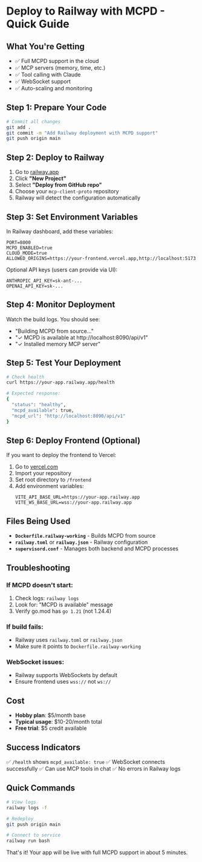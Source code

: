# Deploy to Railway with MCPD - Quick Guide

## What You're Getting
- ✅ Full MCPD support in the cloud
- ✅ MCP servers (memory, time, etc.)
- ✅ Tool calling with Claude
- ✅ WebSocket support
- ✅ Auto-scaling and monitoring

## Step 1: Prepare Your Code

```bash
# Commit all changes
git add .
git commit -m "Add Railway deployment with MCPD support"
git push origin main
```

## Step 2: Deploy to Railway

1. Go to [railway.app](https://railway.app)
2. Click **"New Project"**
3. Select **"Deploy from GitHub repo"**
4. Choose your `mcp-client-proto` repository
5. Railway will detect the configuration automatically

## Step 3: Set Environment Variables

In Railway dashboard, add these variables:

```env
PORT=8000
MCPD_ENABLED=true
CLOUD_MODE=true
ALLOWED_ORIGINS=https://your-frontend.vercel.app,http://localhost:5173
```

Optional API keys (users can provide via UI):
```env
ANTHROPIC_API_KEY=sk-ant-...
OPENAI_API_KEY=sk-...
```

## Step 4: Monitor Deployment

Watch the build logs. You should see:
- "Building MCPD from source..."
- "✓ MCPD is available at http://localhost:8090/api/v1"
- "✓ Installed memory MCP server"

## Step 5: Test Your Deployment

```bash
# Check health
curl https://your-app.railway.app/health

# Expected response:
{
  "status": "healthy",
  "mcpd_available": true,
  "mcpd_url": "http://localhost:8090/api/v1"
}
```

## Step 6: Deploy Frontend (Optional)

If you want to deploy the frontend to Vercel:

1. Go to [vercel.com](https://vercel.com)
2. Import your repository
3. Set root directory to `/frontend`
4. Add environment variables:
   ```
   VITE_API_BASE_URL=https://your-app.railway.app
   VITE_WS_BASE_URL=wss://your-app.railway.app
   ```

## Files Being Used

- **`Dockerfile.railway-working`** - Builds MCPD from source
- **`railway.toml`** or **`railway.json`** - Railway configuration
- **`supervisord.conf`** - Manages both backend and MCPD processes

## Troubleshooting

### If MCPD doesn't start:
1. Check logs: `railway logs`
2. Look for: "MCPD is available" message
3. Verify go.mod has `go 1.21` (not 1.24.4)

### If build fails:
- Railway uses `railway.toml` or `railway.json`
- Make sure it points to `Dockerfile.railway-working`

### WebSocket issues:
- Railway supports WebSockets by default
- Ensure frontend uses `wss://` not `ws://`

## Cost
- **Hobby plan**: $5/month base
- **Typical usage**: $10-20/month total
- **Free trial**: $5 credit available

## Success Indicators
✅ `/health` shows `mcpd_available: true`
✅ WebSocket connects successfully
✅ Can use MCP tools in chat
✅ No errors in Railway logs

## Quick Commands

```bash
# View logs
railway logs -f

# Redeploy
git push origin main

# Connect to service
railway run bash
```

That's it! Your app will be live with full MCPD support in about 5 minutes.